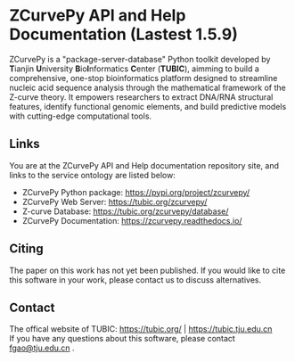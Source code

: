 # ZCurvePy API and Help Documentation (Lastest 1.5.9)
ZCurvePy is a "package-server-database" Python toolkit developed by **T**ianjin **U**niversity **B**io**I**nformatics **C**enter (**TUBIC**), aimming to build a comprehensive, one-stop bioinformatics platform designed to streamline nucleic acid sequence analysis through the mathematical framework of the Z-curve theory. It empowers researchers to extract DNA/RNA structural features, identify functional genomic elements, and build predictive models with cutting-edge computational tools.
## Links
You are at the ZCurvePy API and Help documentation repository site, and links to the service ontology are listed below:
- ZCurvePy Python package: https://pypi.org/project/zcurvepy/
- ZCurvePy Web Server: https://tubic.org/zcurvepy/
- Z-curve Database: https://tubic.org/zcurvepy/database/
- ZCurvePy Documentation: https://zcurvepy.readthedocs.io/
## Citing
The paper on this work has not yet been published. If you would like to cite this software in your work, please contact us to discuss alternatives.
## Contact
The offical website of TUBIC: https://tubic.org/ | https://tubic.tju.edu.cn  
If you have any questions about this software, please contact fgao@tju.edu.cn .
